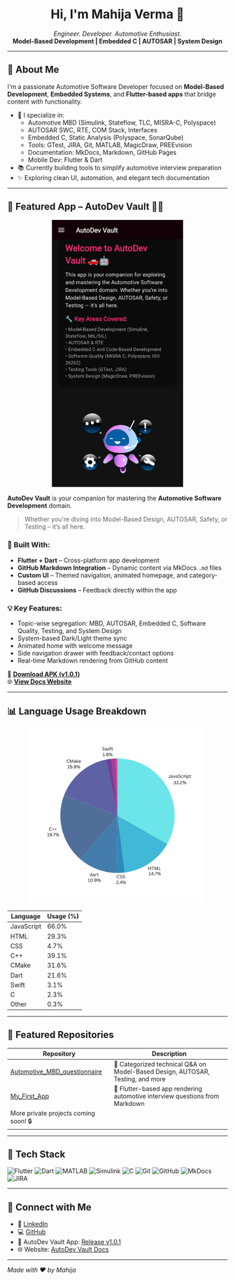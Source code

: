 <h1 align="center">Hi, I'm Mahija Verma 👋</h1>

<p align="center">
  <i>Engineer. Developer. Automotive Enthusiast.</i><br>
  <strong>Model-Based Development | Embedded C | AUTOSAR | System Design</strong>
</p>

---

## 🚀 About Me

I'm a passionate Automotive Software Developer focused on **Model-Based Development**, **Embedded Systems**, and **Flutter-based apps** that bridge content with functionality.

- 🔧 I specialize in:
  - Automotive MBD (Simulink, Stateflow, TLC, MISRA-C, Polyspace)
  - AUTOSAR SWC, RTE, COM Stack, Interfaces
  - Embedded C, Static Analysis (Polyspace, SonarQube)
  - Tools: GTest, JIRA, Git, MATLAB, MagicDraw, PREEvision
  - Documentation: MkDocs, Markdown, GitHub Pages
  - Mobile Dev: Flutter & Dart
- 📚 Currently building tools to simplify automotive interview preparation
- ✨ Exploring clean UI, automation, and elegant tech documentation

---

## 📱 Featured App – AutoDev Vault 🚗🤖

<p align="center">
  <img src="https://github.com/Mahija07/Automotive_MBD_questionnaire/blob/Model_Based_Development_QnA/docs/assets/App.jpg" width="300" alt="AutoDev Vault Screenshot" />
</p>

**AutoDev Vault** is your companion for mastering the **Automotive Software Development** domain.

> Whether you're diving into Model-Based Design, AUTOSAR, Safety, or Testing – it’s all here.

### 🔧 Built With:
- **Flutter + Dart** – Cross-platform app development
- **GitHub Markdown Integration** – Dynamic content via MkDocs `.md` files
- **Custom UI** – Themed navigation, animated homepage, and category-based access
- **GitHub Discussions** – Feedback directly within the app

### 💡 Key Features:
- Topic-wise segregation: MBD, AUTOSAR, Embedded C, Software Quality, Testing, and System Design
- System-based Dark/Light theme sync
- Animated home with welcome message
- Side navigation drawer with feedback/contact options
- Real-time Markdown rendering from GitHub content

📲 **[Download APK (v1.0.1)](https://github.com/Mahija07/Automotive_MBD_questionnaire/releases/tag/v1.0.1)**  
🌐 **[View Docs Website](https://mahija07.github.io/Automotive_MBD_questionnaire/)**

---

## 📊 Language Usage Breakdown

<p align="center">
  <img src="https://github.com/Mahija07/Automotive_MBD_questionnaire/blob/Model_Based_Development_QnA/docs/assets/Pie_Chart.png" width="400" alt="Language Distribution Pie Chart"/>
</p>

| Language    | Usage (%) |
|-------------|-----------|
| JavaScript  | 66.0%     |
| HTML        | 29.3%     |
| CSS         | 4.7%      |
| C++         | 39.1%     |
| CMake       | 31.6%     |
| Dart        | 21.6%     |
| Swift       | 3.1%      |
| C           | 2.3%      |
| Other       | 0.3%      |

---

## 📂 Featured Repositories

| Repository | Description |
|-----------|-------------|
| [Automotive_MBD_questionnaire](https://github.com/Mahija07/Automotive_MBD_questionnaire) | 📘 Categorized technical Q&A on Model-Based Design, AUTOSAR, Testing, and more |
| [My_First_App](https://github.com/Mahija07/My_First_App) | 📱 Flutter-based app rendering automotive interview questions from Markdown |
| More private projects coming soon! 🔒 |

---

## 💼 Tech Stack

![Flutter](https://img.shields.io/badge/-Flutter-02569B?style=for-the-badge&logo=flutter&logoColor=white)
![Dart](https://img.shields.io/badge/-Dart-0175C2?style=for-the-badge&logo=dart&logoColor=white)
![MATLAB](https://img.shields.io/badge/-MATLAB-ff6f00?style=for-the-badge&logo=mathworks&logoColor=white)
![Simulink](https://img.shields.io/badge/-Simulink-0076A8?style=for-the-badge&logo=mathworks&logoColor=white)
![C](https://img.shields.io/badge/-Embedded%20C-00599C?style=for-the-badge&logo=c&logoColor=white)
![Git](https://img.shields.io/badge/-Git-F05032?style=for-the-badge&logo=git&logoColor=white)
![GitHub](https://img.shields.io/badge/-GitHub-181717?style=for-the-badge&logo=github&logoColor=white)
![MkDocs](https://img.shields.io/badge/-MkDocs-000000?style=for-the-badge&logo=read-the-docs&logoColor=white)
![JIRA](https://img.shields.io/badge/-JIRA-0052CC?style=for-the-badge&logo=jira&logoColor=white)

---

## 🔗 Connect with Me

- 💼 [LinkedIn](https://www.linkedin.com/in/mahija-verma)
- 💻 [GitHub](https://github.com/Mahija07)
- 📱 AutoDev Vault App: [Release v1.0.1](https://github.com/Mahija07/Automotive_MBD_questionnaire/releases/tag/v1.0.1)
- 🌐 Website: [AutoDev Vault Docs](https://mahija07.github.io/Automotive_MBD_questionnaire/)

---

*Made with ❤️ by Mahija*

